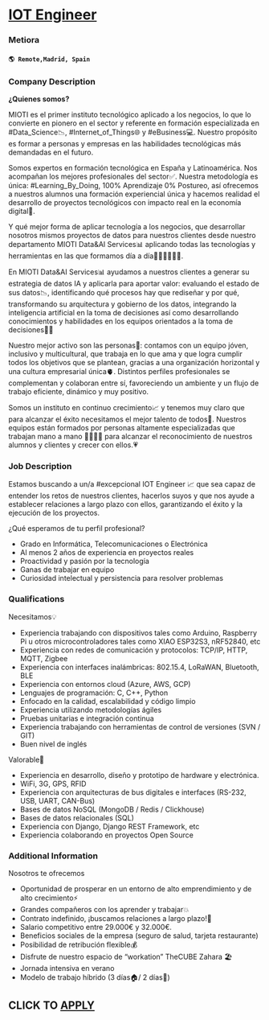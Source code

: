 # [IOT Engineer](https://www.remotewlb.com/apply/iot-engineer)  
### Metiora  
#### `🌎 Remote,Madrid, Spain`  

### **Company Description**

 **¿Quienes somos?**

MIOTI es el primer instituto tecnológico aplicado a los negocios, lo que lo convierte en pionero en el sector y referente en formación especializada en #Data_Science📉, #Internet_of_Things🌐 y #eBusiness💻. Nuestro propósito es formar a personas y empresas en las habilidades tecnológicas más demandadas en el futuro.

  
Somos expertos en formación tecnológica en España y Latinoamérica. Nos acompañan los mejores profesionales del sector✅. Nuestra metodología es única: #Learning_By_Doing, 100% Aprendizaje 0% Postureo, así ofrecemos a nuestros alumnos una formación experiencial única y hacemos realidad el desarrollo de proyectos tecnológicos con impacto real en la economía digital🎯.

  
Y qué mejor forma de aplicar tecnología a los negocios, que desarrollar nosotros mismos proyectos de datos para nuestros clientes desde nuestro departamento MIOTI Data&AI Services📊 aplicando todas las tecnologías y herramientas en las que formamos día a día👩🏻‍💻👨🏼‍💻.

  
En MIOTI Data&AI Services📊 ayudamos a nuestros clientes a generar su estrategia de datos IA y aplicarla para aportar valor: evaluando el estado de sus datos📉, identificando qué procesos hay que rediseñar y por qué, transformando su arquitectura y gobierno de los datos, integrando la inteligencia artificial en la toma de decisiones así como desarrollando conocimientos y habilidades en los equipos orientados a la toma de decisiones🫰🏼

  
Nuestro mejor activo son las personas👥: contamos con un equipo jóven, inclusivo y multicultural, que trabaja en lo que ama y que logra cumplir todos los objetivos que se plantean, gracias a una organización horizontal y una cultura empresarial única🫀. Distintos perfiles profesionales se complementan y colaboran entre sí, favoreciendo un ambiente y un flujo de trabajo eficiente, dinámico y muy positivo.

  
Somos un instituto en continuo crecimiento📈 y tenemos muy claro que para alcanzar el éxito necesitamos el mejor talento de todos💫. Nuestros equipos están formados por personas altamente especializadas que trabajan mano a mano 🤜🏼🤛🏼 para alcanzar el reconocimiento de nuestros alumnos y clientes y crecer con ellos.💗

###  **Job Description**

Estamos buscando a un/a #excepcional IOT Engineer 📈 que sea capaz de entender los retos de nuestros clientes, hacerlos suyos y que nos ayude a establecer relaciones a largo plazo con ellos, garantizando el éxito y la ejecución de los proyectos.

¿Qué esperamos de tu perfil profesional?

  * Grado en Informática, Telecomunicaciones o Electrónica
  * Al menos 2 años de experiencia en proyectos reales
  * Proactividad y pasión por la tecnología
  * Ganas de trabajar en equipo
  * Curiosidad intelectual y persistencia para resolver problemas

### **Qualifications**

Necesitamos💡

  * Experiencia trabajando con dispositivos tales como Arduino, Raspberry Pi u otros microcontroladores tales como XIAO ESP32S3, nRF52840, etc
  * Experiencia con redes de comunicación y protocolos: TCP/IP, HTTP, MQTT, Zigbee
  * Experiencia con interfaces inalámbricas: 802.15.4, LoRaWAN, Bluetooth, BLE
  * Experiencia con entornos cloud (Azure, AWS, GCP)
  * Lenguajes de programación: C, C++, Python
  * Enfocado en la calidad, escalabilidad y código limpio
  * Experiencia utilizando metodologías ágiles
  * Pruebas unitarias e integración continua
  * Experiencia trabajando con herramientas de control de versiones (SVN / GIT)
  * Buen nivel de inglés

Valorable👀

  * Experiencia en desarrollo, diseño y prototipo de hardware y electrónica.
  * WiFi, 3G, GPS, RFID
  * Experiencia con arquitecturas de bus digitales e interfaces (RS-232, USB, UART, CAN-Bus)
  * Bases de datos NoSQL (MongoDB / Redis / Clickhouse)
  * Bases de datos relacionales (SQL)
  * Experiencia con Django, Django REST Framework, etc
  * Experiencia colaborando en proyectos Open Source

###  **Additional Information**

Nosotros te ofrecemos

  * Oportunidad de prosperar en un entorno de alto emprendimiento y de alto crecimiento⚡️
  * Grandes compañeros con los aprender y trabajar💥
  * Contrato indefinido, ¡buscamos relaciones a largo plazo!🤩
  * Salario competitivo entre 29.000€ y 32.000€.
  * Beneficios sociales de la empresa (seguro de salud, tarjeta restaurante)
  * Posibilidad de retribución flexible💰
  * Disfrute de nuestro espacio de “workation” TheCUBE Zahara 🏖️
  * Jornada intensiva en verano
  * Modelo de trabajo híbrido (3 días🏠/ 2 días🏢)

  
## CLICK TO [APPLY](https://www.remotewlb.com/apply/iot-engineer)

